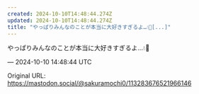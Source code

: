 ```yaml
---
created: 2024-10-10T14:48:44.274Z
updated: 2024-10-10T14:48:44.274Z
title: "やっぱりみんなのことが本当に大好きすぎるよ…💧🩷[...]"
---
```


<p>やっぱりみんなのことが本当に大好きすぎるよ…💧🩷</p>

&mdash; 2024-10-10 14:48:44 UTC

Original URL: https://mastodon.social/@sakuramochi0/113283676521966146

